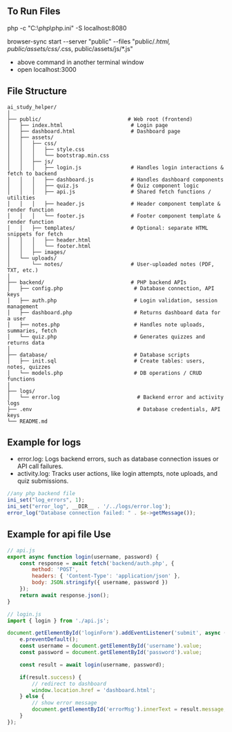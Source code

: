 ## To Run Files

php -c "C:\php\php.ini" -S localhost:8080

browser-sync start --server "public" --files "public/*.html, public/assets/css/*.css, public/assets/js/*.js"
- above command in another terminal window
- open localhost:3000

## File Structure

```
ai_study_helper/
│
├── public/                            # Web root (frontend)
│   ├── index.html                      # Login page
│   ├── dashboard.html                  # Dashboard page
│   ├── assets/
│   │   ├── css/
│   │   │   ├── style.css
│   │   │   └── bootstrap.min.css
│   │   ├── js/
│   │   │   ├── login.js                # Handles login interactions & fetch to backend
│   │   │   ├── dashboard.js            # Handles dashboard components
│   │   │   ├── quiz.js                 # Quiz component logic
│   │   │   ├── api.js                  # Shared fetch functions / utilities
│   │   │   ├── header.js               # Header component template & render function
│   │   │   └── footer.js               # Footer component template & render function
│   │   ├── templates/                  # Optional: separate HTML snippets for fetch
│   │   │   ├── header.html
│   │   │   └── footer.html
│   │   ├── images/
│   └── uploads/
│       └── notes/                      # User-uploaded notes (PDF, TXT, etc.)
│
├── backend/                            # PHP backend APIs
│   ├── config.php                       # Database connection, API keys
│   ├── auth.php                         # Login validation, session management
│   ├── dashboard.php                    # Returns dashboard data for a user
│   ├── notes.php                        # Handles note uploads, summaries, fetch
│   └── quiz.php                         # Generates quizzes and returns data
│
├── database/                            # Database scripts
│   ├── init.sql                         # Create tables: users, notes, quizzes
│   └── models.php                       # DB operations / CRUD functions
│
├── logs/
│   └── error.log                         # Backend error and activity logs
├── .env                                  # Database credentials, API keys
└── README.md
```
## Example for logs 
- error.log: Logs backend errors, such as database connection issues or API call failures.
- activity.log: Tracks user actions, like login attempts, note uploads, and quiz submissions.
```javascript
//any php backend file
ini_set("log_errors", 1);
ini_set("error_log", __DIR__ . '/../logs/error.log');
error_log("Database connection failed: " . $e->getMessage());
```
## Example for api file Use
```javascript
// api.js
export async function login(username, password) {
    const response = await fetch('backend/auth.php', {
        method: 'POST',
        headers: { 'Content-Type': 'application/json' },
        body: JSON.stringify({ username, password })
    });
    return await response.json();
}

// login.js
import { login } from './api.js';

document.getElementById('loginForm').addEventListener('submit', async (e) => {
    e.preventDefault();
    const username = document.getElementById('username').value;
    const password = document.getElementById('password').value;

    const result = await login(username, password);

    if(result.success) {
        // redirect to dashboard
        window.location.href = 'dashboard.html';
    } else {
        // show error message
        document.getElementById('errorMsg').innerText = result.message;
    }
});
